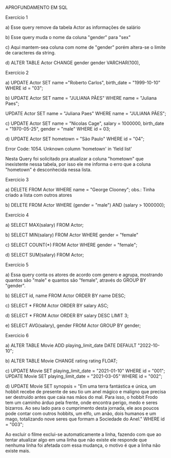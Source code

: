 APROFUNDAMENTO EM SQL

Exercício 1

a) Esse query remove da tabela Actor as informações de salário

b) Esse query muda o nome da coluna "gender" para "sex"

c) Aqui mantem-sea coluna com nome de "gender" porém altera-se o limite de caracteres da string.

d) ALTER TABLE Actor CHANGE gender gender VARCHAR(100),

Exercício 2

a) UPDATE Actor
SET name ="Roberto Carlos", birth_date = "1999-10-10"
WHERE id = "03";

b) UPDATE Actor
SET name = "JULIANA PÃES"
WHERE name = "Juliana Paes";

UPDATE Actor
SET name = "Juliana Paes"
WHERE name = "JULIANA PÃES";

c) UPDATE Actor 
SET name = "Nicolas Cage", salary = 1000000, birth_date = "1970-05-25", gender = "male"
WHERE id = 03;

d) UPDATE Actor
SET hometown = "São Paulo"
WHERE id = "04";

Error Code: 1054. Unknown column 'hometown' in 'field list'

Nesta Query foi solicitado pra atualizar a coluna "hometown" que inexistente nessa tabela, por isso ele me informa o erro que a coluna "hometown" é desconhecida nessa lista.

Exercicio 3

a) DELETE FROM Actor WHERE name = "George Clooney"; obs.: Tinha criado a lista com outros atores

b) DELETE FROM Actor WHERE (gender = "male") AND (salary > 1000000);

Exercício 4

a) SELECT MAX(salary) FROM Actor;

b) SELECT MIN(salary) FROM Actor WHERE gender = "female"

c) SELECT COUNT(*) FROM Actor WHERE gender = "female";

d) SELECT SUM(salary) FROM Actor;

Exercício 5

a) Essa query conta os atores de acordo com  genero e agrupa, mostrando quantos são "male" e quantos são "female", através do GROUP BY "gender".

b) SELECT id, name FROM Actor ORDER BY name DESC;

c) SELECT * FROM Actor ORDER BY salary ASC;

d) SELECT * FROM Actor ORDER BY salary DESC LIMIT 3;

e) SELECT AVG(salary), gender FROM Actor
GROUP BY gender;

Exercicio 6

a) ALTER TABLE Movie ADD playing_limit_date DATE DEFAULT "2022-10-10";

b) ALTER TABLE Movie CHANGE rating rating FLOAT;

c) UPDATE Movie SET playing_limit_date = "2021-01-10" WHERE id = "001";
   UPDATE Movie SET playing_limit_date = "2021-03-05" WHERE id = "002";

d) UPDATE Movie SET synopsis = "Em uma terra fantástica e única, um hobbit recebe de presente de seu tio um anel mágico e maligno que precisa ser destruído antes que caia nas mãos do mal. Para isso, o hobbit Frodo tem um caminho árduo pela frente, onde encontra perigo, medo e seres bizarros. Ao seu lado para o cumprimento desta jornada, ele aos poucos pode contar com outros hobbits, um elfo, um anão, dois humanos e um mago, totalizando nove seres que formam a Sociedade do Anel."
WHERE id = "003";

Ao excluir o filme exclui-se automaticamente a linha, fazendo com que ao tentar atualizar algo em uma linha que não existe ele responde que nenhuma linha foi afetada com essa mudança, o motivo é que a linha não existe mais.








